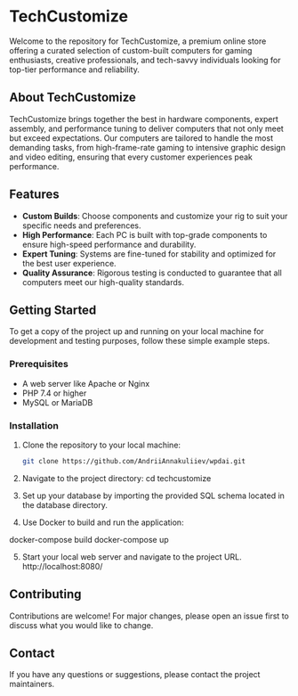 # TechCustomize

Welcome to the repository for TechCustomize, a premium online store offering a curated selection of custom-built computers for gaming enthusiasts, creative professionals, and tech-savvy individuals looking for top-tier performance and reliability.

## About TechCustomize

TechCustomize brings together the best in hardware components, expert assembly, and performance tuning to deliver computers that not only meet but exceed expectations. Our computers are tailored to handle the most demanding tasks, from high-frame-rate gaming to intensive graphic design and video editing, ensuring that every customer experiences peak performance.

## Features

- **Custom Builds**: Choose components and customize your rig to suit your specific needs and preferences.
- **High Performance**: Each PC is built with top-grade components to ensure high-speed performance and durability.
- **Expert Tuning**: Systems are fine-tuned for stability and optimized for the best user experience.
- **Quality Assurance**: Rigorous testing is conducted to guarantee that all computers meet our high-quality standards.

## Getting Started

To get a copy of the project up and running on your local machine for development and testing purposes, follow these simple example steps.

### Prerequisites

- A web server like Apache or Nginx
- PHP 7.4 or higher
- MySQL or MariaDB

### Installation

1. Clone the repository to your local machine:
   ```sh
   git clone https://github.com/AndriiAnnakuliiev/wpdai.git
2. Navigate to the project directory:
  cd techcustomize
3. Set up your database by importing the provided SQL schema located in the database directory.

4. Use Docker to build and run the application:

  docker-compose build
  docker-compose up

5. Start your local web server and navigate to the project URL.
  http://localhost:8080/

## Contributing
Contributions are welcome! For major changes, please open an issue first to discuss what you would like to change.

## Contact
If you have any questions or suggestions, please contact the project maintainers.


